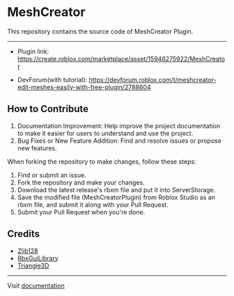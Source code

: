 # MeshCreator
This repository contains the source code of MeshCreator Plugin.

---
- Plugin link: https://create.roblox.com/marketplace/asset/15946275922/MeshCreator

- DevForum(with tutorial): https://devforum.roblox.com/t/meshcreator-edit-meshes-easily-with-free-plugin/2788604

## How to Contribute

1. Documentation Improvement: Help improve the project documentation to make it easier for users to understand and use the project.
2. Bug Fixes or New Feature Addition: Find and resolve issues or propose new features.

When forking the repository to make changes, follow these steps:

1. Find or submit an issue.
2. Fork the repository and make your changes.
3. Download the latest release's rbxm file and put it into ServerStorage.
4. Save the modified file (MeshCreatorPlugin) from Roblox Studio as an rbxm file, and submit it along with your Pull Request.
5. Submit your Pull Request when you're done.

## Credits
- [Zlib128](https://github.com/jiwonz/zlib128.luau)
- [RbxGuiLibrary](https://devforum.roblox.com/t/gui-components-library/719287)
- [Triangle3D](https://devforum.roblox.com/t/3d-triangle-from-3-points-tutorial/1251867)

---
Visit [documentation](name-hw.github.io/MeshCreator/)